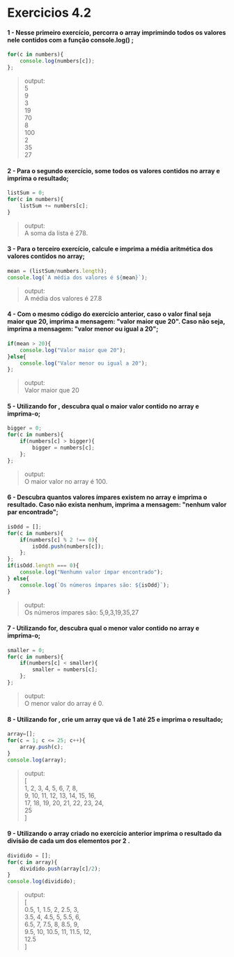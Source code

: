 # Exercicios 4.2
#### 1 - Nesse primeiro exercício, percorra o array imprimindo todos os valores nele contidos com a função console.log() ;

~~~js
for(c in numbers){
    console.log(numbers[c]);
};
~~~
>output: <br>
>5 <br>
>9<br>
>3<br>
>19<br>
>70<br>
>8<br>
>100<br>
>2<br>
>35<br>
>27<br>

#### 2 - Para o segundo exercício, some todos os valores contidos no array e imprima o resultado;

~~~js
listSum = 0;
for(c in numbers){
    listSum += numbers[c];
}
~~~
>output: <br> A soma da lista é 278.

#### 3 - Para o terceiro exercício, calcule e imprima a média aritmética dos valores contidos no array;
~~~js
mean = (listSum/numbers.length);
console.log(`A média dos valores é ${mean}`);
~~~
>output: <br> A média dos valores é 27.8

#### 4 - Com o mesmo código do exercício anterior, caso o valor final seja maior que 20, imprima a mensagem: "valor maior que 20". Caso não seja, imprima a mensagem: "valor menor ou igual a 20";

~~~js
if(mean > 20){
    console.log("Valor maior que 20");
}else{
    console.log("Valor menor ou igual a 20");
};
~~~
>output: <br> Valor maior que 20

#### 5 - Utilizando for , descubra qual o maior valor contido no array e imprima-o;

~~~js
bigger = 0;
for(c in numbers){
    if(numbers[c] > bigger){
        bigger = numbers[c];
    };
};
~~~
>output: <br> O maior valor no array é 100.

#### 6 - Descubra quantos valores ímpares existem no array e imprima o resultado. Caso não exista nenhum, imprima a mensagem: "nenhum valor par encontrado";

~~~js
isOdd = [];
for(c in numbers){
    if(numbers[c] % 2 !== 0){
        isOdd.push(numbers[c]);
    };
};
if(isOdd.length === 0){
    console.log("Nenhumn valor ímpar encontrado");
} else{
    console.log(`Os números ímpares são: ${isOdd}`);
}

~~~
>output: <br> Os números ímpares são: 5,9,3,19,35,27

#### 7 - Utilizando for, descubra qual o menor valor contido no array e imprima-o;

~~~js
smaller = 0;
for(c in numbers){
    if(numbers[c] < smaller){
        smaller = numbers[c];
    };
};
~~~
>output: <br> O menor valor do array é 0.

#### 8 - Utilizando for , crie um array que vá de 1 até 25 e imprima o resultado;

~~~js
array=[];
for(c = 1; c <= 25; c++){
    array.push(c);
}
console.log(array);
~~~
>output: <br>
>[<br>
>   1,  2,  3,  4,  5,  6,  7,  8,<br>
>   9, 10, 11, 12, 13, 14, 15, 16,<br>
>  17, 18, 19, 20, 21, 22, 23, 24,<br>
>  25<br>
>]<br>

#### 9 - Utilizando o array criado no exercício anterior imprima o resultado da divisão de cada um dos elementos por 2 .

~~~js
dividido = [];
for(c in array){
    dividido.push(array[c]/2);
}
console.log(dividido);
~~~
>output: <br> 
>[<br>
>   0.5,  1,  1.5,  2,  2.5,  3,<br>
>   3.5,  4,  4.5,  5,  5.5,  6,<br>
>   6.5,  7,  7.5,  8,  8.5,  9,<br>
>   9.5, 10, 10.5, 11, 11.5, 12,<br>
>  12.5<br>
>]<br>

